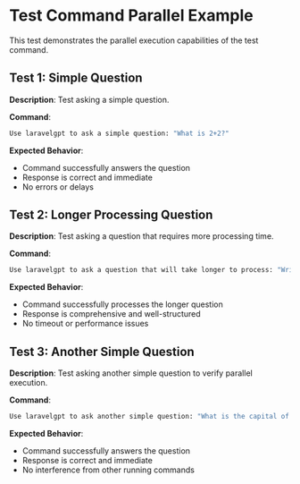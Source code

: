 # Test Command Parallel Example

This test demonstrates the parallel execution capabilities of the test command.

## Test 1: Simple Question
**Description**: Test asking a simple question.

**Command**:
```bash
Use laravelgpt to ask a simple question: "What is 2+2?"
```

**Expected Behavior**:
- Command successfully answers the question
- Response is correct and immediate
- No errors or delays

## Test 2: Longer Processing Question
**Description**: Test asking a question that requires more processing time.

**Command**:
```bash
Use laravelgpt to ask a question that will take longer to process: "Write a 10-step outline for creating a web application using React, including details on state management, routing, and API integration."
```

**Expected Behavior**:
- Command successfully processes the longer question
- Response is comprehensive and well-structured
- No timeout or performance issues

## Test 3: Another Simple Question
**Description**: Test asking another simple question to verify parallel execution.

**Command**:
```bash
Use laravelgpt to ask another simple question: "What is the capital of France?"
```

**Expected Behavior**:
- Command successfully answers the question
- Response is correct and immediate
- No interference from other running commands 